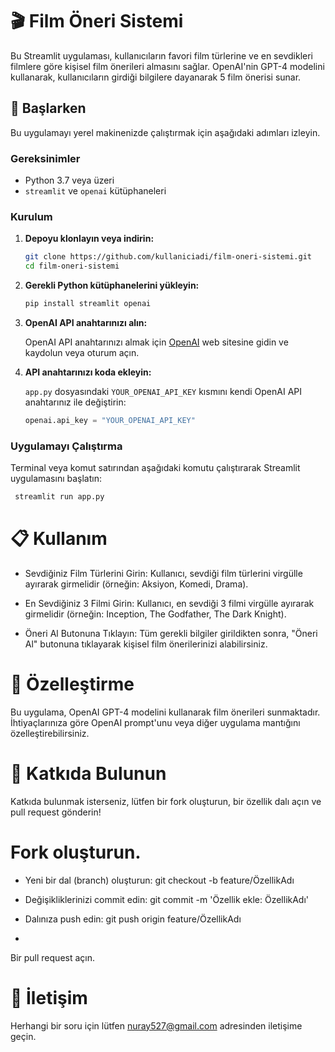 # 🎬 Film Öneri Sistemi

Bu Streamlit uygulaması, kullanıcıların favori film türlerine ve en sevdikleri filmlere göre kişisel film önerileri almasını sağlar. OpenAI'nin GPT-4 modelini kullanarak, kullanıcıların girdiği bilgilere dayanarak 5 film önerisi sunar.

## 🚀 Başlarken

Bu uygulamayı yerel makinenizde çalıştırmak için aşağıdaki adımları izleyin.

### Gereksinimler

- Python 3.7 veya üzeri
- `streamlit` ve `openai` kütüphaneleri

### Kurulum

1. **Depoyu klonlayın veya indirin:**

    ```bash
    git clone https://github.com/kullaniciadi/film-oneri-sistemi.git
    cd film-oneri-sistemi
    ```

2. **Gerekli Python kütüphanelerini yükleyin:**

    ```bash
    pip install streamlit openai
    ```

3. **OpenAI API anahtarınızı alın:**

   OpenAI API anahtarınızı almak için [OpenAI](https://platform.openai.com/signup) web sitesine gidin ve kaydolun veya oturum açın.

4. **API anahtarınızı koda ekleyin:**

   `app.py` dosyasındaki `YOUR_OPENAI_API_KEY` kısmını kendi OpenAI API anahtarınız ile değiştirin:

    ```python
    openai.api_key = "YOUR_OPENAI_API_KEY"
    ```

### Uygulamayı Çalıştırma

Terminal veya komut satırından aşağıdaki komutu çalıştırarak Streamlit uygulamasını başlatın:

    
  ```bash  
   streamlit run app.py
  ```


# 📋 Kullanım

- Sevdiğiniz Film Türlerini Girin: Kullanıcı, sevdiği film türlerini virgülle ayırarak girmelidir (örneğin: Aksiyon, Komedi, Drama).

- En Sevdiğiniz 3 Filmi Girin: Kullanıcı, en sevdiği 3 filmi virgülle ayırarak girmelidir (örneğin: Inception, The Godfather, The Dark Knight).

- Öneri Al Butonuna Tıklayın: Tüm gerekli bilgiler girildikten sonra, "Öneri Al" butonuna tıklayarak kişisel film önerilerinizi alabilirsiniz.

# 🔧 Özelleştirme

Bu uygulama, OpenAI GPT-4 modelini kullanarak film önerileri sunmaktadır. İhtiyaçlarınıza göre OpenAI prompt'unu veya diğer uygulama mantığını özelleştirebilirsiniz.

# 🤝 Katkıda Bulunun

Katkıda bulunmak isterseniz, lütfen bir fork oluşturun, bir özellik dalı açın ve pull request gönderin!

# Fork oluşturun.

* Yeni bir dal (branch) oluşturun: git checkout -b feature/ÖzellikAdı

* Değişikliklerinizi commit edin: git commit -m 'Özellik ekle: ÖzellikAdı'

* Dalınıza push edin: git push origin feature/ÖzellikAdı
* 
Bir pull request açın.



# 📧 İletişim
Herhangi bir soru için lütfen nuray527@gmail.com adresinden iletişime geçin.


